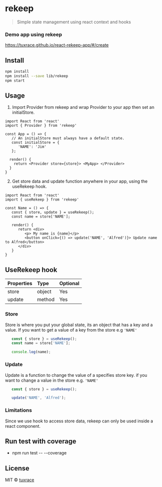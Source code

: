# rekeep

> Simple state management using react context and hooks

### Demo app using rekeep
https://tuxrace.github.io/react-rekeep-app/#/create

## Install

```bash
npm install
npm install --save lib/rekeep
npm start
```

## Usage

1. Import Provider from rekeep and wrap Provider to your app then set an initialStore.

```tsx
import React from 'react'
import { Provider } from 'rekeep'

const App = () => {
   // An initialStore must always have a default state.
   const initialStore = {
      'NAME': 'Jim'
   };

  render() {
    return <Provider store={store}> <MyApp> </Provider>
  }
}
```

2. Get store data and update function anywhere in your app, using the useRekeep hook.
```tsx
import React from 'react'
import { useRekeep } from 'rekeep'

const Name = () => {
   const { store, update } = useRekeep();
   const name = store['NAME'];

   render() {
      return <div>
         <p> My name is {name}</p>
         <button onClick={() => update('NAME', 'Alfred')}> Update name to Alfred</button>
      </div>
   }
}
```
## UseRekeep hook

| Properties    | Type      | Optional |
| :---          | :---      | :---     |
| store         | object    | Yes      |
| update        | method    | Yes      |

### Store
Store is where you put your global state, its an object that has a key and a value. If you want to get a value of a key from the store e.g ```'NAME'```
```js
   const { store } = useRekeep();
   const name = store['NAME'];

   console.log(name);
```

### Update
Update is a function to change the value of a specifies store key.
if you want to change a value in the store e.g. ```'NAME'```

```js
   const { store } = useRekeep();

   update('NAME', 'Alfred');
```


### Limitations
Since we use hook to access store data, rekeep can only be used inside a react component.

## Run test with coverage
- npm run test -- --coverage

## License

MIT © [tuxrace](https://github.com/tuxrace)
